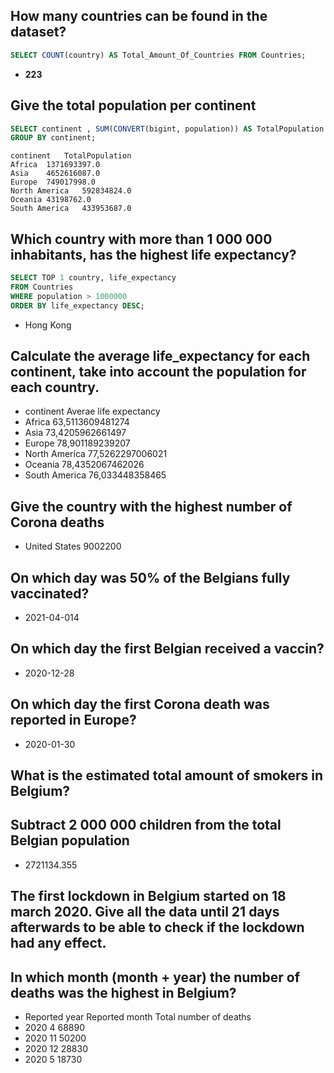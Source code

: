 ## How many countries can be found in the dataset?

```sql
SELECT COUNT(country) AS Total_Amount_Of_Countries FROM Countries;
```

- **223**

## Give the total population per continent

```sql
SELECT continent , SUM(CONVERT(bigint, population)) AS TotalPopulation FROM Countries
GROUP BY continent;
```

```
continent	TotalPopulation
Africa	1371693397.0
Asia	4652616087.0
Europe	749017998.0
North America	592834824.0
Oceania	43198762.0
South America	433953687.0
```

## Which country with more than 1 000 000 inhabitants, has the highest life expectancy?

```sql
SELECT TOP 1 country, life_expectancy
FROM Countries
WHERE population > 1000000
ORDER BY life_expectancy DESC;
```

- Hong Kong

## Calculate the average life_expectancy for each continent, take into account the population for each country.

- continent Averae life expectancy
- Africa 63,5113609481274
- Asia 73,4205962661497
- Europe 78,901189239207
- North America 77,5262297006021
- Oceania 78,4352067462026
- South America 76,033448358465

## Give the country with the highest number of Corona deaths

- United States 9002200

## On which day was 50% of the Belgians fully vaccinated?

- 2021-04-014

## On which day the first Belgian received a vaccin?

- 2020-12-28

## On which day the first Corona death was reported in Europe?

- 2020-01-30

## What is the estimated total amount of smokers in Belgium?

## Subtract 2 000 000 children from the total Belgian population

- 2721134.355

## The first lockdown in Belgium started on 18 march 2020. Give all the data until 21 days afterwards to be able to check if the lockdown had any effect.

## In which month (month + year) the number of deaths was the highest in Belgium?

- Reported year Reported month Total number of deaths
- 2020 4 68890
- 2020 11 50200
- 2020 12 28830
- 2020 5 18730
